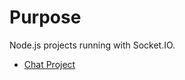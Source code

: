# Purpose

Node.js projects running with Socket.IO.

- [Chat Project](https://www.linkedin.com/learning/node-js-real-time-web-with-socket-io/next-steps)
